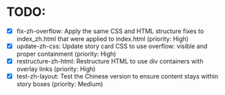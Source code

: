 # TODO:

- [x] fix-zh-overflow: Apply the same CSS and HTML structure fixes to index_zh.html that were applied to index.html (priority: High)
- [x] update-zh-css: Update story card CSS to use overflow: visible and proper containment (priority: High)
- [x] restructure-zh-html: Restructure HTML to use div containers with overlay links (priority: High)
- [x] test-zh-layout: Test the Chinese version to ensure content stays within story boxes (priority: Medium)
